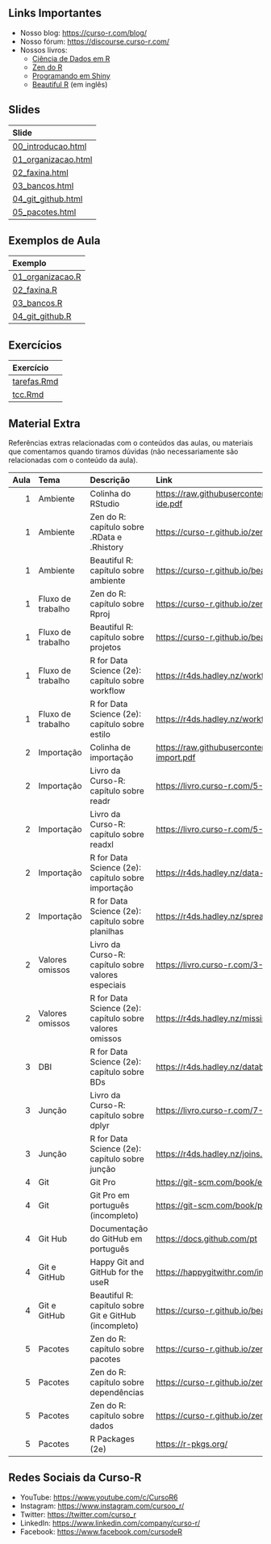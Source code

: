 
<!-- README.md is generated from README.Rmd. Please edit that file -->

## Links Importantes

- Nosso blog: <https://curso-r.com/blog/>
- Nosso fórum: <https://discourse.curso-r.com/>
- Nossos livros:
  - [Ciência de Dados em R](https://livro.curso-r.com/)
  - [Zen do R](https://curso-r.github.io/zen-do-r/)
  - [Programando em Shiny](https://programando-em-shiny.curso-r.com/)
  - [Beautiful R](https://curso-r.github.io/beautiful-r/) (em inglês)

## Slides

| Slide                                                                                               |
|:----------------------------------------------------------------------------------------------------|
| [00_introducao.html](https://curso-r.github.io/202305-r4ds-3/materiais/slides/00_introducao.html)   |
| [01_organizacao.html](https://curso-r.github.io/202305-r4ds-3/materiais/slides/01_organizacao.html) |
| [02_faxina.html](https://curso-r.github.io/202305-r4ds-3/materiais/slides/02_faxina.html)           |
| [03_bancos.html](https://curso-r.github.io/202305-r4ds-3/materiais/slides/03_bancos.html)           |
| [04_git_github.html](https://curso-r.github.io/202305-r4ds-3/materiais/slides/04_git_github.html)   |
| [05_pacotes.html](https://curso-r.github.io/202305-r4ds-3/materiais/slides/05_pacotes.html)         |

## Exemplos de Aula

| Exemplo                                                                               |
|:--------------------------------------------------------------------------------------|
| [01_organizacao.R](https://curso-r.github.io/202305-r4ds-3/exemplos/01_organizacao.R) |
| [02_faxina.R](https://curso-r.github.io/202305-r4ds-3/exemplos/02_faxina.R)           |
| [03_bancos.R](https://curso-r.github.io/202305-r4ds-3/exemplos/03_bancos.R)           |
| [04_git_github.R](https://curso-r.github.io/202305-r4ds-3/exemplos/04_git_github.R)   |

## Exercícios

| Exercício                                                                               |
|:----------------------------------------------------------------------------------------|
| [tarefas.Rmd](https://curso-r.github.io/202305-r4ds-3/materiais/exercicios/tarefas.Rmd) |
| [tcc.Rmd](https://curso-r.github.io/202305-r4ds-3/materiais/exercicios/tcc.Rmd)         |

## Material Extra

Referências extras relacionadas com o conteúdos das aulas, ou materiais
que comentamos quando tiramos dúvidas (não necessariamente são
relacionadas com o conteúdo da aula).

| Aula | Tema              | Descrição                                               | Link                                                                         |
|-----:|:------------------|:--------------------------------------------------------|:-----------------------------------------------------------------------------|
|    1 | Ambiente          | Colinha do RStudio                                      | <https://raw.githubusercontent.com/rstudio/cheatsheets/main/rstudio-ide.pdf> |
|    1 | Ambiente          | Zen do R: capítulo sobre .RData e .Rhistory             | <https://curso-r.github.io/zen-do-r/rdata-rhistory.html>                     |
|    1 | Ambiente          | Beautiful R: capítulo sobre ambiente                    | <https://curso-r.github.io/beautiful-r/environment.html>                     |
|    1 | Fluxo de trabalho | Zen do R: capítulo sobre Rproj                          | <https://curso-r.github.io/zen-do-r/rproj-dir.html>                          |
|    1 | Fluxo de trabalho | Beautiful R: capítulo sobre projetos                    | <https://curso-r.github.io/beautiful-r/r-projects.html>                      |
|    1 | Fluxo de trabalho | R for Data Science (2e): capítulo sobre workflow        | <https://r4ds.hadley.nz/workflow-scripts.html>                               |
|    1 | Fluxo de trabalho | R for Data Science (2e): capítulo sobre estilo          | <https://r4ds.hadley.nz/workflow-style.html>                                 |
|    2 | Importação        | Colinha de importação                                   | <https://raw.githubusercontent.com/rstudio/cheatsheets/main/data-import.pdf> |
|    2 | Importação        | Livro da Curso-R: capítulo sobre readr                  | <https://livro.curso-r.com/5-2-readr.html>                                   |
|    2 | Importação        | Livro da Curso-R: capítulo sobre readxl                 | <https://livro.curso-r.com/5-3-readxl.html>                                  |
|    2 | Importação        | R for Data Science (2e): capítulo sobre importação      | <https://r4ds.hadley.nz/data-import.html>                                    |
|    2 | Importação        | R for Data Science (2e): capítulo sobre planilhas       | <https://r4ds.hadley.nz/spreadsheets.html>                                   |
|    2 | Valores omissos   | Livro da Curso-R: capítulo sobre valores especiais      | <https://livro.curso-r.com/3-8-valoresEspeciais.html>                        |
|    2 | Valores omissos   | R for Data Science (2e): capítulo sobre valores omissos | <https://r4ds.hadley.nz/missing-values.html>                                 |
|    3 | DBI               | R for Data Science (2e): capítulo sobre BDs             | <https://r4ds.hadley.nz/databases.html>                                      |
|    3 | Junção            | Livro da Curso-R: capítulo sobre dplyr                  | <https://livro.curso-r.com/7-2-dplyr.html>                                   |
|    3 | Junção            | R for Data Science (2e): capítulo sobre junção          | <https://r4ds.hadley.nz/joins.html>                                          |
|    4 | Git               | Git Pro                                                 | <https://git-scm.com/book/en/v2>                                             |
|    4 | Git               | Git Pro em português (incompleto)                       | <https://git-scm.com/book/pt-br/v2>                                          |
|    4 | Git Hub           | Documentação do GitHub em português                     | <https://docs.github.com/pt>                                                 |
|    4 | Git e GitHub      | Happy Git and GitHub for the useR                       | <https://happygitwithr.com/index.html>                                       |
|    4 | Git e GitHub      | Beautiful R: capítulo sobre Git e GitHub (incompleto)   | <https://curso-r.github.io/beautiful-r/git.html>                             |
|    5 | Pacotes           | Zen do R: capítulo sobre pacotes                        | <https://curso-r.github.io/zen-do-r/pacotes.html>                            |
|    5 | Pacotes           | Zen do R: capítulo sobre dependências                   | <https://curso-r.github.io/zen-do-r/funcoes-deps.html>                       |
|    5 | Pacotes           | Zen do R: capítulo sobre dados                          | <https://curso-r.github.io/zen-do-r/data-data-raw.html>                      |
|    5 | Pacotes           | R Packages (2e)                                         | <https://r-pkgs.org/>                                                        |

## Redes Sociais da Curso-R

- YouTube: <https://www.youtube.com/c/CursoR6>
- Instagram: <https://www.instagram.com/cursoo_r/>
- Twitter: <https://twitter.com/curso_r>
- LinkedIn: <https://www.linkedin.com/company/curso-r/>
- Facebook: <https://www.facebook.com/cursodeR>
